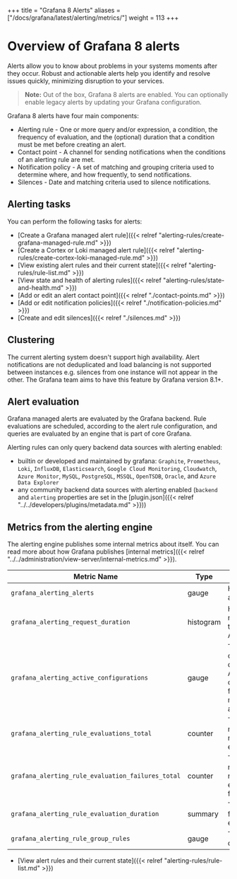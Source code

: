 +++
title = "Grafana 8 Alerts"
aliases = ["/docs/grafana/latest/alerting/metrics/"]
weight = 113
+++

# Overview of Grafana 8 alerts

Alerts allow you to know about problems in your systems moments after they occur. Robust and actionable alerts help you identify and resolve issues quickly, minimizing disruption to your services.

> **Note:** Out of the box, Grafana 8 alerts are enabled. You can optionally enable legacy alerts by updating your Grafana configuration.

Grafana 8 alerts have four main components:

- Alerting rule - One or more query and/or expression, a condition, the frequency of evaluation, and the (optional) duration that a condition must be met before creating an alert.
- Contact point - A channel for sending notifications when the conditions of an alerting rule are met.
- Notification policy - A set of matching and grouping criteria used to determine where, and how frequently, to send notifications.
- Silences - Date and matching criteria used to silence notifications.

## Alerting tasks

You can perform the following tasks for alerts:

- [Create a Grafana managed alert rule]({{< relref "alerting-rules/create-grafana-managed-rule.md" >}})
- [Create a Cortex or Loki managed alert rule]({{< relref "alerting-rules/create-cortex-loki-managed-rule.md" >}})
- [View existing alert rules and their current state]({{< relref "alerting-rules/rule-list.md" >}})
- [View state and health of alerting rules]({{< relref "alerting-rules/state-and-health.md" >}})
- [Add or edit an alert contact point]({{< relref "./contact-points.md" >}})
- [Add or edit notification policies]({{< relref "./notification-policies.md" >}})
- [Create and edit silences]({{< relref "./silences.md" >}})

## Clustering

The current alerting system doesn't support high availability. Alert notifications are not deduplicated and load balancing is not supported between instances e.g. silences from one instance will not appear in the other. The Grafana team aims to have this feature by Grafana version 8.1+.

## Alert evaluation

Grafana managed alerts are evaluated by the Grafana backend. Rule evaluations are scheduled, according to the alert rule configuration, and queries are evaluated by an engine that is part of core Grafana.

Alerting rules can only query backend data sources with alerting enabled:

- builtin or developed and maintained by grafana: `Graphite`, `Prometheus`, `Loki`, `InfluxDB`, `Elasticsearch`,
  `Google Cloud Monitoring`, `Cloudwatch`, `Azure Monitor`, `MySQL`, `PostgreSQL`, `MSSQL`, `OpenTSDB`, `Oracle`, and `Azure Data Explorer`
- any community backend data sources with alerting enabled (`backend` and `alerting` properties are set in the [plugin.json]({{< relref "../../developers/plugins/metadata.md" >}}))

## Metrics from the alerting engine

The alerting engine publishes some internal metrics about itself. You can read more about how Grafana publishes [internal metrics]({{< relref "../../administration/view-server/internal-metrics.md" >}}).

| Metric Name                                       | Type      | Description                                                                              |
| ------------------------------------------------- | --------- | ---------------------------------------------------------------------------------------- |
| `grafana_alerting_alerts`                         | gauge     | How many alerts by state                                                                 |
| `grafana_alerting_request_duration`               | histogram | Histogram of requests to the Alerting API                                                |
| `grafana_alerting_active_configurations`          | gauge     | The number of active, non default Alertmanager configurations for grafana managed alerts |
| `grafana_alerting_rule_evaluations_total`         | counter   | The total number of rule evaluations                                                     |
| `grafana_alerting_rule_evaluation_failures_total` | counter   | The total number of rule evaluation failures                                             |
| `grafana_alerting_rule_evaluation_duration`       | summary   | The duration for a rule to execute                                                       |
| `grafana_alerting_rule_group_rules`               | gauge     | The number of rules                                                                      |

- [View alert rules and their current state]({{< relref "alerting-rules/rule-list.md" >}})
